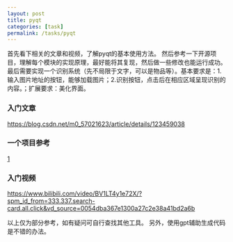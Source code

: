 ```yaml
---
layout: post
title: pyqt
categories: [task]
permalink: /tasks/pyqt
---
```


首先看下相关的文章和视频，了解pyqt的基本使用方法。
然后参考一下开源项目，理解每个模块的实现原理，最好能将其复现，然后做一些修改也能运行成功。
最后需要实现一个识别系统（先不局限于文字，可以是物品等）。基本要求是：1.输入图片地址的按钮，能够加载图片；2.识别按钮，点击后在相应区域呈现识别的内容。；扩展要求：美化界面。

### 入门文章

https://blog.csdn.net/m0_57021623/article/details/123459038

### 一个项目参考

[1](https://blog.csdn.net/yue200403/article/details/107247161?ops_request_misc=%257B%2522request%255Fid%2522%253A%2522170894900116800215097793%2522%252C%2522scm%2522%253A%252220140713.130102334..%2522%257D&request_id=170894900116800215097793&biz_id=0&utm_medium=distribute.pc_search_result.none-task-blog-2~all~sobaiduend~default-2-107247161-null-null.142^v99^pc_search_result_base3&utm_term=pyqt%E8%AF%86%E5%88%AB&spm=1018.2226.3001.4187)

### 入门视频

https://www.bilibili.com/video/BV1LT4y1e72X/?spm_id_from=333.337.search-card.all.click&vd_source=0054dba367e1300a27c2e38a41bd2a6b

以上仅为部分参考，如有疑问可自行查找其他工具。
另外，使用gpt辅助生成代码是不错的办法。








